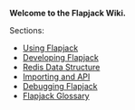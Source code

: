 **Welcome to the Flapjack Wiki.**

Sections:

- [Using Flapjack](wiki/USING)
- [Developing Flapjack](wiki/DEVELOPING)
- [Redis Data Structure](wiki/DATA_STRUCTURES)
- [Importing and API](wiki/IMPORTING)
- [Debugging Flapjack](wiki/DEBUGGING)
- [Flapjack Glossary](wiki/GLOSSARY)
